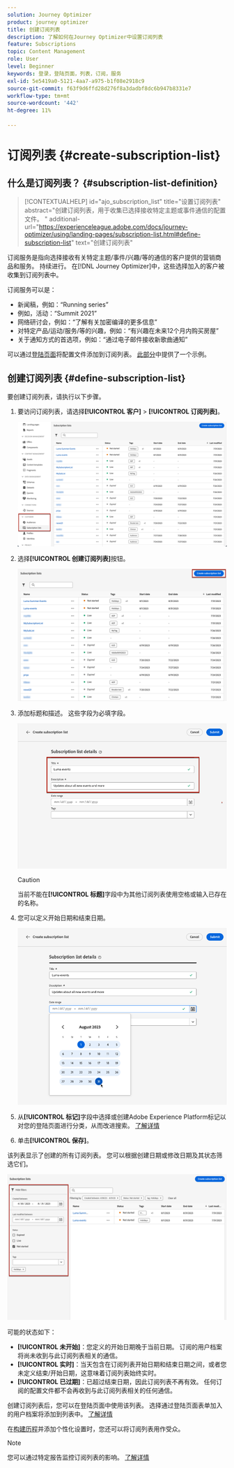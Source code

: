 ```yaml
---
solution: Journey Optimizer
product: journey optimizer
title: 创建订阅列表
description: 了解如何在Journey Optimizer中设置订阅列表
feature: Subscriptions
topic: Content Management
role: User
level: Beginner
keywords: 登录，登陆页面，列表，订阅，服务
exl-id: 5e5419a0-5121-4aa7-a975-b1f08e2918c9
source-git-commit: f63f9d6ffd28d276f8a3dadbf8dc6b947b8331e7
workflow-type: tm+mt
source-wordcount: '442'
ht-degree: 11%

---
```


# 订阅列表 {#create-subscription-list}

## 什么是订阅列表？ {#subscription-list-definition}

>[!CONTEXTUALHELP]
>id="ajo_subscription_list"
>title="设置订阅列表"
>abstract="创建订阅列表，用于收集已选择接收特定主题或事件通信的配置文件。 "
>additional-url="https://experienceleague.adobe.com/docs/journey-optimizer/using/landing-pages/subscription-list.html#define-subscription-list" text="创建订阅列表"

订阅服务是指向选择接收有关特定主题/事件/兴趣/等的通信的客户提供的营销商品和服务。 持续进行。 在[!DNL Journey Optimizer]中，这些选择加入的客户被收集到订阅列表中。

订阅服务可以是：

* 新闻稿，例如：“Running series”
* 例如，活动：“Summit 2021”
* 网络研讨会，例如：“了解有关加密编译的更多信息”
* 对特定产品/运动/服务/等的兴趣，例如：“有兴趣在未来12个月内购买房屋”
* 关于通知方式的首选项，例如：“通过电子邮件接收新歌曲通知”

可以通过[登陆页面](create-lp.md)将配置文件添加到订阅列表。 [此部分](lp-use-cases.md#subscription-to-a-service)中提供了一个示例。

## 创建订阅列表 {#define-subscription-list}

要创建订阅列表，请执行以下步骤。

1. 要访问订阅列表，请选择&#x200B;**[!UICONTROL 客户]** > **[!UICONTROL 订阅列表]**。

   ![](assets/lp_subscription-lists.png)

1. 选择&#x200B;**[!UICONTROL 创建订阅列表]**&#x200B;按钮。

   ![](assets/lp_create-subscription-list.png)

1. 添加标题和描述。 这些字段为必填字段。

   ![](assets/lp_subscription-list-name.png)

   >[!CAUTION]
   >
   >当前不能在&#x200B;**[!UICONTROL 标题]**&#x200B;字段中为其他订阅列表使用空格或输入已存在的名称。

1. 您可以定义开始日期和结束日期。

   ![](assets/lp_subscription-list-dates.png)

1. 从&#x200B;**[!UICONTROL 标记]**&#x200B;字段中选择或创建Adobe Experience Platform标记以对您的登陆页面进行分类，从而改进搜索。 [了解详情](../start/search-filter-categorize.md#tags)

1. 单击&#x200B;**[!UICONTROL 保存]**。

该列表显示了创建的所有订阅列表。 您可以根据创建日期或修改日期及其状态筛选它们。

![](assets/lp_subscription-filters.png)

可能的状态如下：

* **[!UICONTROL 未开始]**：您定义的开始日期晚于当前日期。 订阅的用户档案将尚未收到与此订阅列表相关的通信。
* **[!UICONTROL 实时]**：当天包含在订阅列表开始日期和结束日期之间，或者您未定义结束/开始日期，这意味着订阅列表始终实时。
* **[!UICONTROL 已过期]**：已超过结束日期，因此订阅列表不再有效。 任何订阅的配置文件都不会再收到与此订阅列表相关的任何通信。

创建订阅列表后，您可以在登陆页面中使用该列表。 选择通过登陆页面表单加入的用户档案将添加到列表中。 [了解详情](design-lp.md)

在[构建历程](../building-journeys/journey-gs.md#jo-build)并添加个性化设置时，您还可以将订阅列表用作受众。

>[!NOTE]
>
>您可以通过特定报告监控订阅列表的影响。 [了解详情](../reports/subscription-report-live.md)
